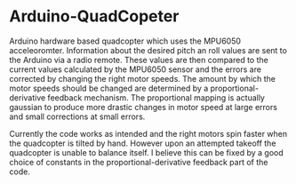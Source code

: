 # Arduino-QuadCopeter
Arduino hardware based quadcopter which uses the MPU6050 acceleoromter. Information about the desired pitch an roll values are sent to the Arduino via a radio remote. These values are then compared to the current values calculated by the MPU6050 sensor and the errors are corrected by changing the right motor speeds. The amount by which the motor speeds should be changed are determined by a proportional-derivative feedback mechanism. The proportional mapping is actually gaussian to produce more drastic changes in motor speed at large errors and small corrections at small errors.

Currently the code works as intended and the right motors spin faster when the quadcopter is tilted by hand. However upon an attempted takeoff the quadcopter is unable to balance itself. I believe this can be fixed by a good choice of constants in the proportional-derivative feedback part of the code.
